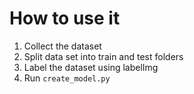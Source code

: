 # How to use it
1. Collect the dataset
2. Split data set into train and test folders
3. Label the dataset using labelImg
4. Run `create_model.py`